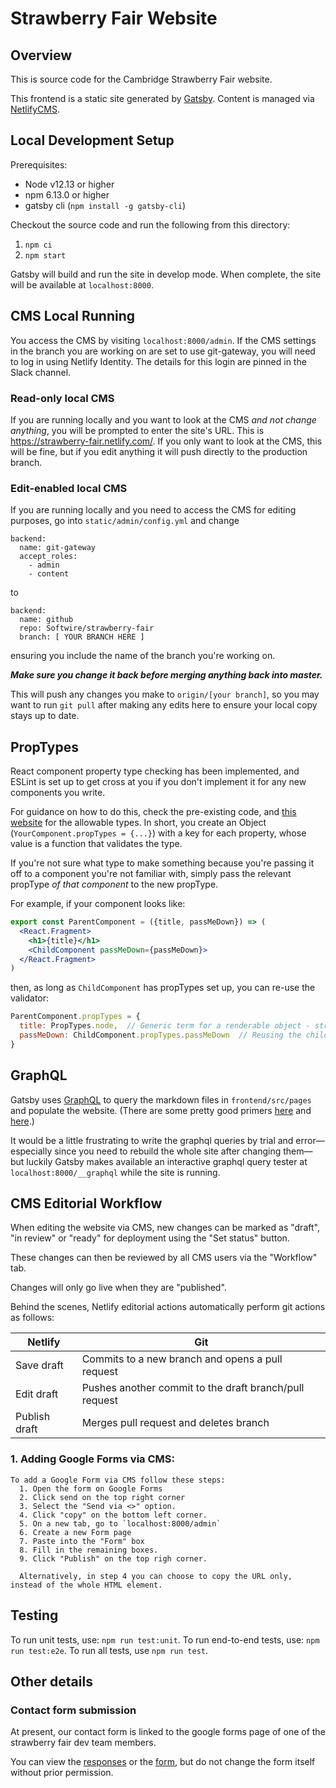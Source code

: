# Strawberry Fair Website

## Overview

This is source code for the Cambridge Strawberry Fair website. 

This frontend is a static site generated by [Gatsby](https://www.gatsbyjs.org/). Content is managed via [NetlifyCMS](https://www.netlifycms.org/).

## Local Development Setup

Prerequisites:
* Node v12.13 or higher
* npm 6.13.0 or higher
* gatsby cli (`npm install -g gatsby-cli`)

Checkout the source code and run the following from this directory:
1. `npm ci`
2. `npm start`

Gatsby will build and run the site in develop mode. When complete, the site will be available at `localhost:8000`.

## CMS Local Running

You access the CMS by visiting `localhost:8000/admin`. If the CMS settings in the branch you are working on are set to use git-gateway,
you will need to log in using Netlify Identity. The details for this login are pinned in the Slack channel.

### Read-only local CMS

If you are running locally and you want to look at the CMS _and not change anything_, you will be prompted to enter the site's URL.
This is https://strawberry-fair.netlify.com/. If you only want to look at the CMS, this will be fine, but if you edit anything
it will push directly to the production branch.

### Edit-enabled local CMS

If you are running locally and you need to access the CMS for editing purposes, go into `static/admin/config.yml` and change

```
backend:
  name: git-gateway
  accept_roles:
    - admin
    - content
```

to

```
backend:
  name: github
  repo: Softwire/strawberry-fair
  branch: [ YOUR BRANCH HERE ]
```

ensuring you include the name of the branch you're working on.

**_Make sure you change it back before merging anything back into master._**

This will push any changes you make to `origin/[your branch]`, so you may want to run `git pull` after making any edits here to ensure your local copy stays up to date.

## PropTypes

React component property type checking has been implemented, and ESLint is set up to get cross at you if you don't implement it for any new components you write.

For guidance on how to do this, check the pre-existing code, and [this website](https://www.npmjs.com/package/prop-types) for the allowable types. In short, you create an Object (`YourComponent.propTypes = {...}`) with a key for each property, whose value is a function that validates the type.

If you're not sure what type to make something because you're passing it off to a component you're not familiar with, simply pass the relevant propType _of that component_ to the new propType.

For example, if your component looks like:

```jsx
export const ParentComponent = ({title, passMeDown}) => (
  <React.Fragment>
    <h1>{title}</h1>
    <ChildComponent passMeDown={passMeDown}>
  </React.Fragment>
)
```

then, as long as `ChildComponent` has propTypes set up, you can re-use the validator:

```jsx
ParentComponent.propTypes = {
  title: PropTypes.node,  // Generic term for a renderable object - string, number, or JSX fragment
  passMeDown: ChildComponent.propTypes.passMeDown  // Reusing the child's validator function
}
```

## GraphQL

Gatsby uses [GraphQL](https://www.gatsbyjs.org/docs/graphql-api/) to query the markdown files in `frontend/src/pages` and populate the website.
(There are some pretty good primers [here](https://www.gatsbyjs.org/docs/graphql-concepts/) and [here](https://www.gatsbyjs.org/docs/why-gatsby-uses-graphql/).)

It would be a little frustrating to write the graphql queries by trial and error—especially since you need to rebuild the whole site after changing them—but luckily Gatsby
makes available an interactive graphql query tester at `localhost:8000/__graphql` while the site is running.

## CMS Editorial Workflow

When editing the website via CMS, new changes can be marked as "draft", "in review" or "ready" for deployment using the "Set status" button.

These changes can then be reviewed by all CMS users via the "Workflow" tab.

Changes will only go live when they are "published".

Behind the scenes, Netlify editorial actions automatically perform git actions as follows:

| Netlify        | Git                                                    |
|----------------|--------------------------------------------------------|
| Save draft     | Commits to a new branch and opens a pull request       |
| Edit draft     | Pushes another commit to the draft branch/pull request |
| Publish draft  | Merges pull request and deletes branch                 |

### 1. Adding Google Forms via CMS:
    To add a Google Form via CMS follow these steps:
      1. Open the form on Google Forms
      2. Click send on the top right corner
      3. Select the "Send via <>" option.
      4. Click "copy" on the bottom left corner.
      5. On a new tab, go to `localhost:8000/admin`
      6. Create a new Form page
      7. Paste into the "Form" box
      8. Fill in the remaining boxes.
      9. Click "Publish" on the top righ corner.

      Alternatively, in step 4 you can choose to copy the URL only, instead of the whole HTML element.

## Testing

To run unit tests, use: `npm run test:unit`.
To run end-to-end tests, use: `npm run test:e2e`.
To run all tests, use `npm run test`.

## Other details

### Contact form submission
At present, our contact form is linked to the google forms page of one of the strawberry fair dev team members.

You can view the [responses](https://docs.google.com/spreadsheets/d/12WFJgdrbU3uuVsoKjwkTZZoXQzxMclwNHiSUEt75COY/edit?usp=sharing) or the [form](https://docs.google.com/forms/d/1YMmo2-upSKsRMEq8Vo5zJ_9S4gRGnFpfXvwUMRTRazo/edit?usp=sharing), but do not change the form itself without prior permission.
